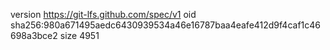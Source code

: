 version https://git-lfs.github.com/spec/v1
oid sha256:980a671495aedc6430939534a46e16787baa4eafe412d9f4caf1c46698a3bce2
size 4951
